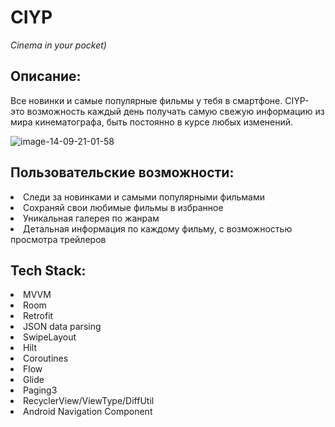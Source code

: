 # CIYP
*Cinema in your pocket)*
 
## Описание: 
Все новинки и самые популярные фильмы у тебя в смартфоне. CIYP- это возможность каждый день получать самую свежую информацию из мира кинематографа, быть постоянно в курсе любых изменений.




![image-14-09-21-01-58](https://user-images.githubusercontent.com/85553499/133389782-d24d6990-f4b6-49b4-a324-17a82f11f00c.png)


## Пользовательские возможности: 

<li> Следи за новинками и самыми популярными фильмами </li>
<li> Сохраняй свои любимые фильмы в избранное </li>
<li> Уникальная галерея по жанрам </li>
<li> Детальная информация по каждому фильму, с возможностью просмотра трейлеров </li>


## Tech Stack:

<li> MVVM </li>
<li> Room </li>
<li> Retrofit </li>
<li> JSON data parsing </li>
<li> SwipeLayout </li>
<li> Hilt </li>
<li> Coroutines </li>
<li> Flow </li>
<li> Glide </li>
<li> Paging3 </li>
<li> RecyclerView/ViewType/DiffUtil </li>
<li> Android Navigation Component </li>


